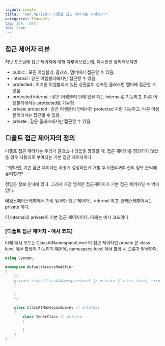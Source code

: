 ```yaml
---
layout: single
title:  "C#/.NET(10): 디폴트 접근 제어자는 무엇인가?"
categories: Thoughts
tag: [C#, .NET]
toc: true 
---
```


## 접근 제어자 리뷰

지난 포스팅에 접근 제어자에 대해 다루어보았는데, 다시한번 정리해보자면

- public : 모든 어셈블리, 클래스, 멤버에서 접근할 수 있음.
- internal : 같은 어셈블리에서만 접근할 수 있음.
- protected : 어떠한 어셈블리에 있든 상관없이 상속된 클래스면 멤버에 접근할 수 있음.
- protected internal : 같은 어셈블리 안에 있을 때는 internal로 기능하고, 다른 어셈블리에서는 protected로 기능함.
- private protected : 같은 어셈블리 안에서만 protected 처럼 기능하고, 다른 어셈블리에서는 접근할 수 없음.
- private : 같은 클래스에서만 접근할 수 있음.



## 디폴트 접근 제어자의 정의

디폴트 접근 제어자는 우리가 클래스나 타입을 정의할 때, 접근 제어자를 정의하지 않았을 경우 자동으로 부여되는 기본 접근 제어자이다.

그렇다면, 기본 접근 제어자는 어떻게 설정하는게 개발 후 어플리케이션의 정보 은닉에 유리할까?

정답은 정보 은닉에 있다. 그래서 가장 엄격한 접근제어자가 기본 접근 제어자일 수 밖에 없다.

네임스페이스레벨에서 가장 엄격한 접근 제어자는 internal 이고, 클래스레벨에서는 private 이다.

이 internal과 private이 기본 접근 제어자이다. 아래는 예시 코드이다.



### [디폴트 접근 제어자 - 예시 코드]

아래 예시 코드는 ClassAtNamespaceLevel 의 접근 제어자인 private 은 class level 에서 할당이 가능하기 때문에, namespace level 에서 할당 시 오류가 발생한다.

```c#
using System;

namespace defaultAccessModifier
{
	/*
	private class ClassAtNamespaceLevel // private 은 class level, error 발생
	{

	}
	*/

	class ClassAtNamespaceLevel // internal
	{
		class InnerClass // private
		{

		}
	}
}
```

